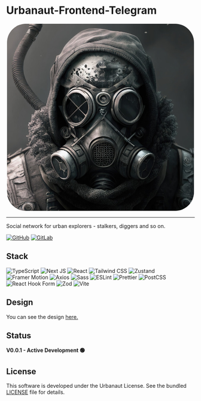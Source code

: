 # Urbanaut-Frontend-Telegram

<p align="center">
  <img src="public/images/stubs/user.png" alt="User Icon" width="500" height="500" style="border-radius: 10%;">
</p>

---

Social network for urban explorers - stalkers, diggers and so on.

[![GitHub](https://img.shields.io/badge/github-%23121011.svg?style=for-the-badge&logo=github&logoColor=white)](https://github.com/CrazyProger1/Urbanaut-Telegram-Web)
[![GitLab](https://img.shields.io/badge/gitlab-%23181717.svg?style=for-the-badge&logo=gitlab&logoColor=white)](https://gitlab.com/urbanaut/frontend/telegram)

## Stack

![TypeScript](https://img.shields.io/badge/TypeScript-3178C6?style=for-the-badge&logo=typescript&logoColor=white)
![Next JS](https://img.shields.io/badge/Next-black?style=for-the-badge&logo=next.js&logoColor=white)
![React](https://img.shields.io/badge/React-61DAFB?style=for-the-badge&logo=react&logoColor=black)
![Tailwind CSS](https://img.shields.io/badge/TailwindCSS-06B6D4?style=for-the-badge&logo=tailwind-css&logoColor=white)
![Zustand](https://img.shields.io/badge/Zustand-E25B33?style=for-the-badge&logo=zustand&logoColor=white)
![Framer Motion](https://img.shields.io/badge/Framer%20Motion-0081F8?style=for-the-badge&logo=framer-motion&logoColor=white)
![Axios](https://img.shields.io/badge/Axios-5A29E4?style=for-the-badge&logo=axios&logoColor=white)
![Sass](https://img.shields.io/badge/Sass-CC6699?style=for-the-badge&logo=sass&logoColor=white)
![ESLint](https://img.shields.io/badge/ESLint-4B32C3?style=for-the-badge&logo=eslint&logoColor=white)
![Prettier](https://img.shields.io/badge/Prettier-F7B93E?style=for-the-badge&logo=prettier&logoColor=white)
![PostCSS](https://img.shields.io/badge/PostCSS-DD3A0A?style=for-the-badge&logo=postcss&logoColor=white)
![React Hook Form](https://img.shields.io/badge/React%20Hook%20Form-EC5990?style=for-the-badge&logo=react-hook-form&logoColor=white)
![Zod](https://img.shields.io/badge/Zod-2D3748?style=for-the-badge&logo=zod&logoColor=white)
![Vite](https://img.shields.io/badge/Vite-646CFF?style=for-the-badge&logo=vite&logoColor=white)

## Design

You can see the design
[here.](https://www.figma.com/design/6EmzkuTNKkvaDSr87iKKta/Urbanaut-Telegram-Web-V2?t=tXsEHtMTh0SD0HRG-1)

## Status

**V0.0.1 - Active Development 🟢**

## License

This software is developed under the Urbanaut License. See the bundled [LICENSE](LICENSE) file for details.